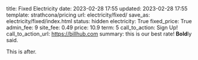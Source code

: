 title: Fixed Electricity
date: 2023-02-28 17:55
updated: 2023-02-28 17:55
template: strathcona/pricing
url: electricity/fixed/
save_as: electricity/fixed/index.html
status: hidden
electricity: True
fixed_price: True
admin_fee: 9
site_fee: 0.49
price: 10.9
term: 5
call_to_action: Sign Up!
call_to_action_url: https://billhub.com
summary: this is our best rate! **Bold**ly said.

This is after.

